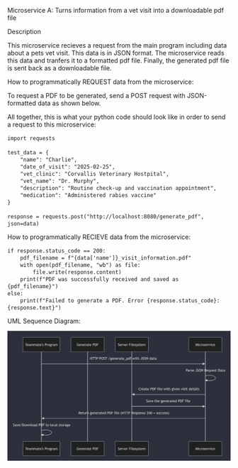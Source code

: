 Microservice A: Turns information from a vet visit into a downloadable pdf file

Description

This microservice recieves a request from the main program including data about a pets vet visit. This data is in JSON format. The microservice reads this data and tranfers it to a formatted pdf file. Finally, the generated pdf file is sent back as a downloadable file.


How to programmatically REQUEST data from the microservice:

To request a PDF to be generated, send a POST request with JSON-formatted data as shown below.  

All together, this is what your python code should look like in order to send a request to this microservice: 

    import requests

    test_data = {
        "name": "Charlie",
        "date_of_visit": "2025-02-25",
        "vet_clinic": "Corvallis Veterinary Hostpital",
        "vet_name": "Dr. Murphy",
        "description": "Routine check-up and vaccination appointment",
        "medication": "Administered rabies vaccine"
    }

    response = requests.post("http://localhost:8080/generate_pdf", json=data)


How to programmatically RECIEVE data from the microservice:

    if response.status_code == 200:
        pdf_filename = f"{data['name']}_visit_information.pdf"
        with open(pdf_filename, "wb") as file:
            file.write(response.content)
        print(f"PDF was successfully received and saved as {pdf_filename}")
    else:
        print(f"Failed to generate a PDF. Error {response.status_code}: {response.text}")


UML Sequence Diagram:

![alt text](image.png)




